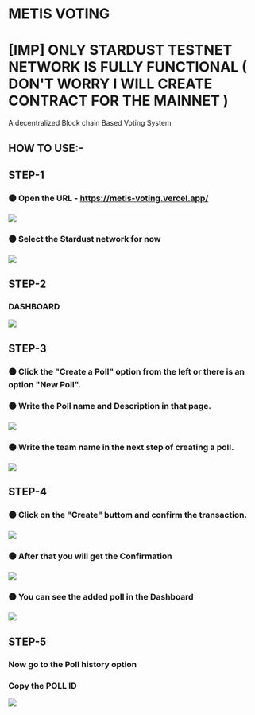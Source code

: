 # METIS VOTING 
# [IMP] ONLY STARDUST TESTNET NETWORK IS FULLY FUNCTIONAL ( DON'T WORRY I WILL CREATE CONTRACT FOR THE MAINNET )
A decentralized Block chain Based Voting System

## HOW TO USE:-

## STEP-1
### ⚫ Open the URL - https://metis-voting.vercel.app/
<img src="https://github.com/SAMBITSARGAM/metis-voting/blob/main/img/1-vote.png">

### ⚫ Select the Stardust network for now
<img src="https://github.com/SAMBITSARGAM/metis-voting/blob/main/img/2-vote.png">

## STEP-2
### DASHBOARD
<img src="https://github.com/SAMBITSARGAM/metis-voting/blob/main/img/3-vote.png">

## STEP-3
### ⚫ Click the "Create a Poll" option from the left or there is an option "New Poll".

### ⚫ Write the Poll name and Description in that page.
<img src="https://github.com/SAMBITSARGAM/metis-voting/blob/main/img/4-vote.png">

### ⚫ Write the team name in the next step of creating a poll.
<img src="https://github.com/SAMBITSARGAM/metis-voting/blob/main/img/5-vote'.png">

## STEP-4

### ⚫ Click on the "Create" buttom and confirm the transaction.
<img src="https://github.com/SAMBITSARGAM/metis-voting/blob/main/img/6-vote.png">

### ⚫ After that you will get the Confirmation
<img src="https://github.com/SAMBITSARGAM/metis-voting/blob/main/img/7-vote.png">

### ⚫ You can see the added poll in the Dashboard
<img src="https://github.com/SAMBITSARGAM/metis-voting/blob/main/img/8-vote.png">

## STEP-5

### Now go to the Poll history option

### Copy the POLL ID
<img src="https://github.com/SAMBITSARGAM/metis-voting/blob/main/img/9-vote.png">


